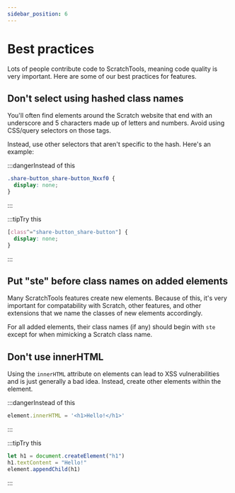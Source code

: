 ```yaml
---
sidebar_position: 6
---
```


# Best practices

Lots of people contribute code to ScratchTools, meaning code quality is very important. Here are some of our best practices for features.

## Don't select using hashed class names

You'll often find elements around the Scratch website that end with an underscore and 5 characters made up of letters and numbers. Avoid using CSS/query selectors on those tags.

Instead, use other selectors that aren't specific to the hash. Here's an example:

:::dangerInstead of this

```css
.share-button_share-button_Nxxf0 {
  display: none;
}
```

:::

:::tipTry this

```css
[class^="share-button_share-button"] {
  display: none;
}
```

:::

## Put "ste" before class names on added elements
Many ScratchTools features create new elements. Because of this, it's very important for compatability with Scratch, other features, and other extensions that we name the classes of new elements accordingly.

For all added elements, their class names (if any) should begin with `ste` except for when mimicking a Scratch class name.

## Don't use innerHTML
Using the `innerHTML` attribute on elements can lead to XSS vulnerabilities and is just generally a bad idea. Instead, create other elements within the element.

:::dangerInstead of this

```js
element.innerHTML = '<h1>Hello!</h1>'
```

:::

:::tipTry this

```js
let h1 = document.createElement("h1")
h1.textContent = "Hello!"
element.appendChild(h1)
```

:::